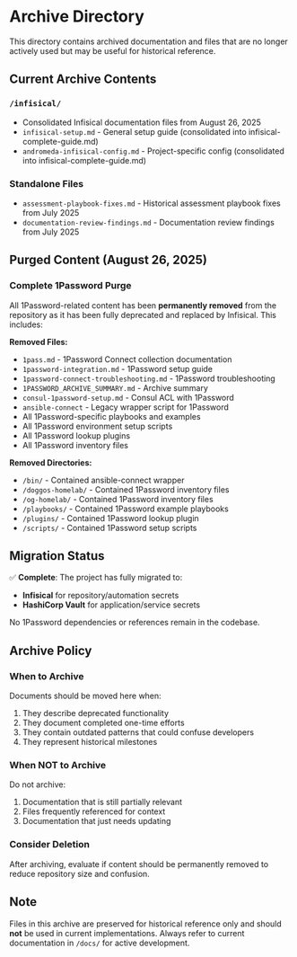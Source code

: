 # Archive Directory

This directory contains archived documentation and files that are no longer actively used but may be useful for historical reference.

## Current Archive Contents

### `/infisical/`

- Consolidated Infisical documentation files from August 26, 2025
- `infisical-setup.md` - General setup guide (consolidated into infisical-complete-guide.md)
- `andromeda-infisical-config.md` - Project-specific config (consolidated into infisical-complete-guide.md)

### Standalone Files

- `assessment-playbook-fixes.md` - Historical assessment playbook fixes from July 2025
- `documentation-review-findings.md` - Documentation review findings from July 2025

## Purged Content (August 26, 2025)

### Complete 1Password Purge

All 1Password-related content has been **permanently removed** from the repository as it has been fully deprecated and replaced by Infisical. This includes:

**Removed Files:**

- `1pass.md` - 1Password Connect collection documentation
- `1password-integration.md` - 1Password setup guide
- `1password-connect-troubleshooting.md` - 1Password troubleshooting
- `1PASSWORD_ARCHIVE_SUMMARY.md` - Archive summary
- `consul-1password-setup.md` - Consul ACL with 1Password
- `ansible-connect` - Legacy wrapper script for 1Password
- All 1Password-specific playbooks and examples
- All 1Password environment setup scripts
- All 1Password lookup plugins
- All 1Password inventory files

**Removed Directories:**

- `/bin/` - Contained ansible-connect wrapper
- `/doggos-homelab/` - Contained 1Password inventory files
- `/og-homelab/` - Contained 1Password inventory files
- `/playbooks/` - Contained 1Password example playbooks
- `/plugins/` - Contained 1Password lookup plugin
- `/scripts/` - Contained 1Password setup scripts

## Migration Status

✅ **Complete**: The project has fully migrated to:

- **Infisical** for repository/automation secrets
- **HashiCorp Vault** for application/service secrets

No 1Password dependencies or references remain in the codebase.

## Archive Policy

### When to Archive

Documents should be moved here when:

1. They describe deprecated functionality
2. They document completed one-time efforts
3. They contain outdated patterns that could confuse developers
4. They represent historical milestones

### When NOT to Archive

Do not archive:

1. Documentation that is still partially relevant
2. Files frequently referenced for context
3. Documentation that just needs updating

### Consider Deletion

After archiving, evaluate if content should be permanently removed to reduce repository size and confusion.

## Note

Files in this archive are preserved for historical reference only and should **not** be used in current implementations. Always refer to current documentation in `/docs/` for active development.
